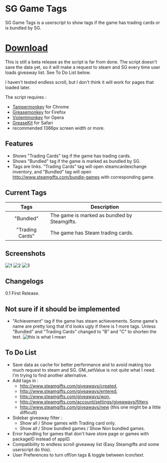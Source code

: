 # SG Game Tags

SG Game Tags is a userscript to show tags if the game has trading cards or is bundled by SG.

# [Download](https://greasyfork.org/en/scripts/18047-sg-game-tags)

This is still a beta release as the script is far from done. The script doesn't save the data yet, so it will make a request to steam and SG every time user loads giveaway list. See To Do List below.

I haven't tested endless scroll, but I don't think it will work for pages that loaded later.

The script requires :
- [Tampermonkey](https://chrome.google.com/webstore/detail/tampermonkey/dhdgffkkebhmkfjojejmpbldmpobfkfo?hl=en) for Chrome
- [Greasemonkey](https://addons.mozilla.org/en-us/firefox/addon/greasemonkey/) for Firefox
- [Violentmonkey](https://addons.opera.com/en/extensions/details/violent-monkey/) for Opera
- [GreaseKit](http://www.macupdate.com/app/mac/20718/greasekit) for Safari
- recommended 1366px screen width or more.

## Features
- Shows "Trading Cards" tag if the game has trading cards.
- Shows "Bundled" tag if the game is marked as bundled by SG.
- Tags are links. "Trading Cards" tag will open steamcardexchange inventory, and "Bundled" tag will open http://www.steamgifts.com/bundle-games with corresponding game.

## Current Tags
| Tags | Description|
|:---:|---|
| "Bundled"  | The game is marked as bundled by Steamgifts. |
| "Trading Cards" | The game has Steam trading cards.  |

## Screenshots
![1](http://i.imgur.com/tBfc60B.png)
![2](http://i.imgur.com/GTlUVjU.png)
![3](http://i.imgur.com/myPzhN2.jpg)

## Changelogs
0.1	First Release.

## Not sure if it should be implemented
- "Achievement" tag if the game has steam achievements. Some game's name are pretty long that it'd looks ugly if there is 1 more tags. Unless "Bundled" and "Trading Cards" changed to "B" and "C" to shorten the text.
![this is what I mean](http://i.imgur.com/Y4HQsun.png)

## To Do List
- Save data as cache for better performance and to avoid making too much request to steam and SG. GM_setValue is not quite what I need. I'm trying to find another alternative.
- Add tags in :
  - http://www.steamgifts.com/giveaways/created,
  - http://www.steamgifts.com/giveaways/entered, 
  - http://www.steamgifts.com/giveaways/won,
  - http://www.steamgifts.com/account/settings/giveaways/filters
  - http://www.steamgifts.com/giveaways/new (this one might be a little difficult)
- Sidebar giveaway filter :
  - Show all / Show games with Trading card only.
  - Show all / Show bundled games / Show Non bundled games.
- Error handling for games that don't have store page or games with packageID instead of appID.
- Compatibility to endless scroll giveaway list (Easy Steamgifts and some userscript do this).
- User Preferences to turn off/on tags & toggle between icon/text.